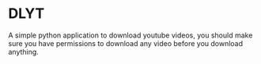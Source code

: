 # DLYT
A simple python application to download youtube videos, you should make sure you have permissions to download any video before you download anything.
